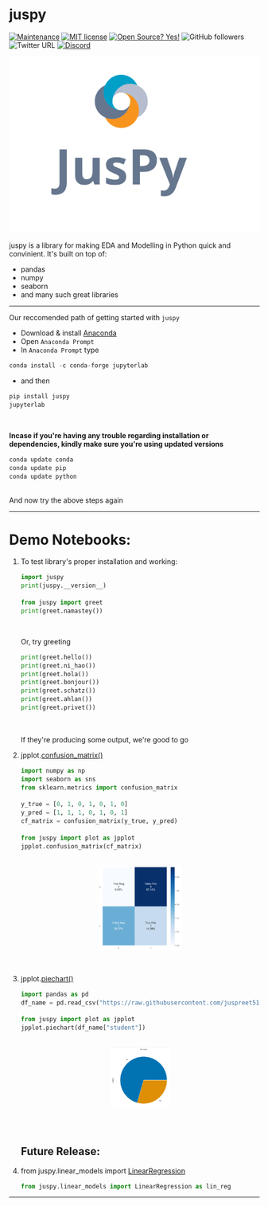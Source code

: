 # juspy
[![Maintenance](https://img.shields.io/badge/Maintained%3F-yes-green.svg)](https://github.com/juspreet51/juspy)
[![MIT license](https://img.shields.io/badge/License-MIT-blue.svg)](https://opensource.org/licenses/MIT)
[![Open Source? Yes!](https://badgen.net/badge/Open%20Source%20%3F/Yes%21/blue?icon=github)](https://github.com/juspreet51/juspy)
![GitHub followers](https://img.shields.io/github/followers/juspreet51?label=%40Juspreet51&style=social)
![Twitter URL](https://img.shields.io/twitter/url?label=%40Juspreet51&style=social&url=https%3A%2F%2Fwww.twitter.com%2Fjuspreet51)
[![Discord](https://badgen.net/badge/icon/discord?icon=discord&label)](https://discord.gg/BMSMBmuweD)

<img src="https://raw.githubusercontent.com/juspreet51/juspy/main/src/juspy/media/logos/logo_white_bg.png">


juspy is a library for making EDA and Modelling in Python quick and convinient. It's built on top of:
- pandas
- numpy
- seaborn
- and many such great libraries

___
Our reccomended path of getting started with `juspy` 
<br>
- Download & install [Anaconda](https://www.anaconda.com/products/individual)
- Open `Anaconda Prompt`
- In `Anaconda Prompt` type
```python
conda install -c conda-forge jupyterlab
```
- and then
```python
pip install juspy
jupyterlab
```
<br>

<b>Incase if you're having any trouble regarding installation or dependencies, kindly make sure you're using updated versions</b>

```python
conda update conda
conda update pip
conda update python
```
<br>
And now try the above steps again

___
# Demo Notebooks:
<ol>
<li>
        
To test library's proper installation and working:

```python
import juspy
print(juspy.__version__)

from juspy import greet
print(greet.namastey())
```
<br>
    
Or, try greeting 
```python
print(greet.hello())
print(greet.ni_hao())
print(greet.hola())
print(greet.bonjour())
print(greet.schatz())
print(greet.ahlan())
print(greet.privet())
```
    
</li>
<br><br>
    If they're producing some output, we're good to go
<li>
    
 jpplot.[confusion_matrix()](https://github.com/juspreet51/juspy/blob/main/src/juspy/demo_nbs/01_confusion_matrix.ipynb)
```python
import numpy as np
import seaborn as sns
from sklearn.metrics import confusion_matrix

y_true = [0, 1, 0, 1, 0, 1, 0]
y_pred = [1, 1, 1, 0, 1, 0, 1]
cf_matrix = confusion_matrix(y_true, y_pred)

from juspy import plot as jpplot
jpplot.confusion_matrix(cf_matrix)
```
<br>
<img 
src="https://raw.githubusercontent.com/juspreet51/juspy/main/src/juspy/media/plot_cfm_output.PNG" 
style="width:35%;  display: block; margin-left: auto;  margin-right: auto;">
</li>
<br><br>
<li> 

jpplot.[piechart()](https://github.com/juspreet51/juspy/blob/main/src/juspy/demo_nbs/02_piechart.ipynb)

```python
import pandas as pd
df_name = pd.read_csv("https://raw.githubusercontent.com/juspreet51/juspy/main/src/juspy/datasets/default.csv")

from juspy import plot as jpplot
jpplot.piechart(df_name["student"])

```
<br>
<img 
src="https://raw.githubusercontent.com/juspreet51/juspy/main/src/juspy/media/plot_piechart_output.PNG" 
style="width:25%;  display: block; margin-left: auto;  margin-right: auto;">
</li>

<br><br>
    
## Future Release:

<li> 

from juspy.linear_models import [LinearRegression](https://github.com/juspreet51/juspy/blob/main/src/juspy/demo_nbs/03_lin_reg.ipynb)
<br>
```python
from juspy.linear_models import LinearRegression as lin_reg
```
</li>
</ol>

___